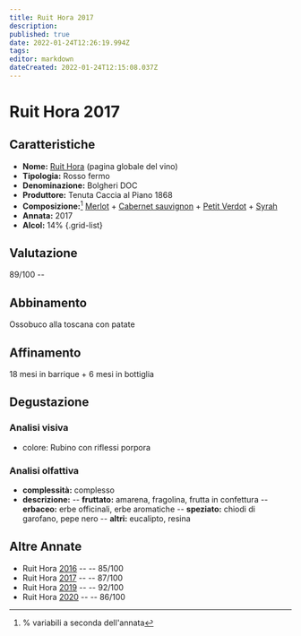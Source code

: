 ```yaml
---
title: Ruit Hora 2017
description: 
published: true
date: 2022-01-24T12:26:19.994Z
tags: 
editor: markdown
dateCreated: 2022-01-24T12:15:08.037Z
---
```


<div class="annata">

# Ruit Hora 2017

## Caratteristiche
- **Nome:** <span class="nome">[Ruit Hora](/vini/Italia/Toscana/Tenuta-Caccia-al-Piano-1868/Ruit-Hora/scheda-globale)</span> (pagina globale del vino) 
- **Tipologia:** Rosso fermo
- **Denominazione:** <span class="denominazione">Bolgheri DOC</span> 
- **Produttore:** <span class="cantina">Tenuta Caccia al Piano 1868</span> 
- **Composizione:**[^1] <span class="vitigno"> [Merlot](/vitigni/Francia/bacca-nera/merlot) + [Cabernet sauvignon](/vitigni/Francia/bacca-nera/cabernet-sauvignon) + [Petit Verdot](/vitigni/Francia/bacca-nera/petit-verdot) + [Syrah](/vitigni/Francia/bacca-nera/syrah) </span>
- **Annata:** <span class="annocorrente">2017</span>
- **Alcol:** 14%
{.grid-list}

## Valutazione

<span class="punteggio">89/100</span> -- <span class="valutazione"><span class="star-4"></span></span>

## Abbinamento
Ossobuco alla toscana con patate

## Affinamento
18 mesi in barrique + 6 mesi in bottiglia

## Degustazione

### Analisi visiva
- colore: Rubino con riflessi porpora

### Analisi olfattiva

<div class="vini vini-2017" id="Ruit-Hora"></div>
<div class="olfattiva-testo">

- **complessità:**  <span class="complessitaVino">complesso</span>
- **descrizione:** 
  -- **<span class="fruttatoInput">fruttato</span>:** amarena, fragolina, frutta in confettura
  -- **<span class="vegetaleInput">erbaceo</span>:** erbe officinali, erbe aromatiche
  -- **<span class="speziatoInput">speziato</span>:** chiodi di garofano, pepe nero
  -- **<span class="altriInput">altri</span>:** eucalipto, resina

</div>

## Altre Annate
- Ruit Hora [2016](/vini/Italia/Toscana/Tenuta-Caccia-al-Piano/Ruit-Hora/2016) -- <span class="star-3"></span> -- 85/100
- Ruit Hora [2017](/vini/Italia/Toscana/Tenuta-Caccia-al-Piano/Ruit-Hora/2017) -- <span class="star-3"></span> -- 87/100
- Ruit Hora [2019](/vini/Italia/Toscana/Tenuta-Caccia-al-Piano/Ruit-Hora/2019) -- <span class="star-5"></span> -- 92/100
- Ruit Hora [2020](/vini/Italia/Toscana/Tenuta-Caccia-al-Piano/Ruit-Hora/2020) -- <span class="star-3"></span> -- 86/100
  
[^1]: % variabili a seconda dell'annata
  
</div>